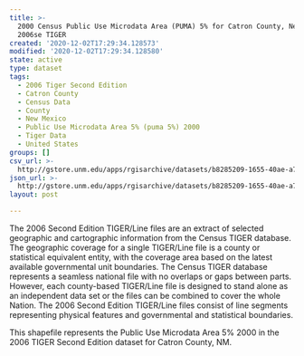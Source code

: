 ```yaml
---
title: >-
  2000 Census Public Use Microdata Area (PUMA) 5% for Catron County, New Mexico,
  2006se TIGER
created: '2020-12-02T17:29:34.128573'
modified: '2020-12-02T17:29:34.128580'
state: active
type: dataset
tags:
  - 2006 Tiger Second Edition
  - Catron County
  - Census Data
  - County
  - New Mexico
  - Public Use Microdata Area 5% (puma 5%) 2000
  - Tiger Data
  - United States
groups: []
csv_url: >-
  http://gstore.unm.edu/apps/rgisarchive/datasets/b8285209-1655-40ae-a7cb-8e038536a09c/tgr2006se_catr_puma5.derived.csv
json_url: >-
  http://gstore.unm.edu/apps/rgisarchive/datasets/b8285209-1655-40ae-a7cb-8e038536a09c/tgr2006se_catr_puma5.derived.json
layout: post

---
```

The 2006 Second Edition TIGER/Line files are an extract of selected geographic and cartographic information from the Census TIGER database.  The geographic coverage for a single TIGER/Line file is a county or statistical equivalent entity, with the coverage area based on the latest available governmental unit boundaries. The Census TIGER database represents a seamless national file with no overlaps or gaps between parts.  However, each county-based TIGER/Line file is designed to stand alone as an independent data set or the files can be combined to cover the whole Nation.  The 2006 Second Edition  TIGER/Line files consist of line segments representing physical features and governmental and statistical boundaries.  

This shapefile represents the Public Use Microdata Area 5% 2000 in the 2006 TIGER Second Edition dataset for Catron County, NM.
